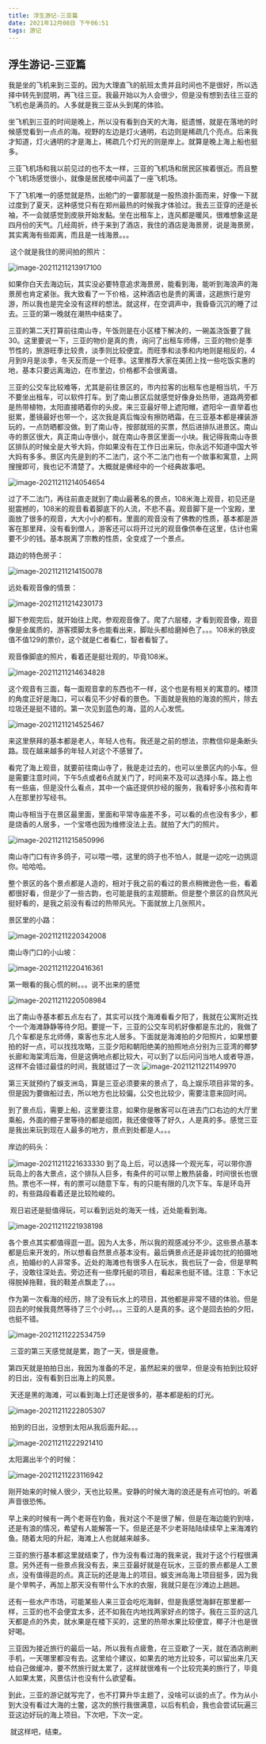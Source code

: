 ```yaml
---
title: 浮生游记-三亚篇
date: 2021年12月08日 下午06:51
tags: 游记
---
```


## 浮生游记-三亚篇

​	我是坐的飞机来到三亚的。因为大理直飞的航班太贵并且时间也不是很好，所以选择中转先到昆明，再飞往三亚。我最开始以为人会很少，但是没有想到去往三亚的飞机也是满员的。人多就是我三亚从头到尾的体验。

​	坐飞机到三亚的时间是晚上，所以没有看到白天的大海，挺遗憾，就是在落地的时候感觉看到一点点的海。视野的左边是灯火通明，右边则是稀疏几个亮点。后来我才知道，灯火通明的才是海上，稀疏几个灯光的则是岸上。就算是晚上海上船也挺多。

​	三亚飞机场和我以前见过的也不太一样，三亚的飞机场和居民区挨着很近。而且整个飞机场感觉很小，就像是居民楼中间盖了一座飞机场。

​	下了飞机唯一的感觉就是热，出舱门的一霎那就是一股热浪扑面而来，好像一下就过度到了夏天，这种感觉只有在郑州最热的时候我才体验过。我去三亚穿的还是长袖，不一会就感觉到皮肤开始发黏。坐在出租车上，连风都是暖风，很难想象这是四月份的天气。几经周折，终于来到了酒店，我住的酒店是海景房，说是海景房，其实离海有些距离，而且是一线海景。。。

​	这个就是我住的房间拍的照片：

![image-20211211213917100](https://1162210866.oss-cn-beijing.aliyuncs.com/uPic/image-20211211213917100.png)

​	如果你白天去海边玩，其实没必要特意追求海景房，能看到海，能听到海浪声的海景房也肯定紧张。我大致看了一下价格，这种酒店也是贵的离谱，这趟旅行是穷游，所以我也是完全没有这样的想法。就这样，在空调声中，我昏昏沉沉的睡了过去。三亚的第一晚就在潮热中结束了。

​	三亚的第二天打算前往南山寺，午饭则是在小区楼下解决的，一碗盖浇饭要了我30。这里要说一下，三亚的物价是真的贵，询问了出租车师傅，三亚的物价是季节性的，旅游旺季比较贵，淡季则比较便宜。而旺季和淡季和内地则是相反的，4月到9月是淡季，冬天反而是一个旺季。这里推荐大家在美团上找一些吃饭实惠的地，基本只要远离海边，在市里边，价格都不会很离谱。	

​	三亚的公交车比较难等，尤其是前往景区的，市内拉客的出租车也是相当坑，千万不要坐出租车，可以软件打车。到了南山景区后就感觉好像身处热带，道路两旁都是热带植物，太阳直接晒着你的头皮。来三亚最好带上遮阳帽，遮阳伞一直举着也挺累，墨镜最好也带一个，这次我是真后悔没有擦防晒霜，在三亚基本都是裸装游玩的，一点防晒都没做。到了南山寺，按部就班的买票，然后进排队进景区。南山寺的景区很大，真正南山寺很小，就在南山寺景区里面一小块。我记得我南山寺景区排队的时候全是大爷大妈，你如果没有在工作日出来玩，你永远不知道中国大爷大妈有多多。景区内先是到的不二法门，这个不二法门也有一个故事和寓意，上网搜搜即可，我也记不清楚了。大概就是佛经中的一个经典故事吧。

![image-20211211214054654](https://1162210866.oss-cn-beijing.aliyuncs.com/uPic/image-20211211214054654.png)

​	过了不二法门，再往前直走就到了南山最著名的景点，108米海上观音，初见还是挺震撼的，108米的观音看着脚底下的人流，不悲不喜。观音脚下是一个宝殿，里面放了很多的观音，大大小小的都有。里面的观音没有了佛教的性质，基本都是游客在那里拜，没有看到僧人，游客还可以将开过光的观音像供奉在这里，估计也需要不少的钱。基本脱离了宗教的性质，全变成了一个景点。

路边的特色房子：

![image-20211211214150078](https://1162210866.oss-cn-beijing.aliyuncs.com/uPic/image-20211211214150078.png)

远处看观音像的情景：

![image-20211211214230173](https://1162210866.oss-cn-beijing.aliyuncs.com/uPic/image-20211211214230173.png)

​	脚下参观完后，就开始往上爬，参观观音像了。爬了六层楼，才看到观音像，观音像是金属质的，游客摸脚太多也能看出来，脚趾头都给磨掉色了。。。108米的铁皮值不值129的票价，这个就是仁者看仁，智者看智了。

观音像脚底的照片，看着还是挺壮观的，毕竟108米。

![image-20211211214634828](https://1162210866.oss-cn-beijing.aliyuncs.com/uPic/image-20211211214634828.png)

​	这个观音有三面，每一面观音拿的东西也不一样，这个也是有相关的寓意的。楼顶的角度正好是海口，可以看见不少好看的景色。下面就是我拍的海浪的照片，除去垃圾还是挺不错的。第一次见到蓝色的海，蓝的人心发慌。

![image-20211211214525467](https://1162210866.oss-cn-beijing.aliyuncs.com/uPic/image-20211211214525467.png)

​	来这里祭拜的基本都是老人，年轻人也有。我还是之前的想法，宗教信仰是条断头路。现在越来越多的年轻人对这个不感冒了。

​	看完了海上观音，就要前往南山寺了，我是走过去的，也可以坐景区内的小车。但是需要注意时间，下午5点或者6点就关门了，时间来不及可以选择小车。路上也有一些庙，但是没什么看点，其中一个庙还提供抄经的服务，我看好多小孩和青年人在那里抄写经书。

​	南山寺相当于在景区最里面，里面和平常寺庙差不多，可以看的点也没有多少，都是烧香的人居多，一个宝塔也因为维修没法上去。就拍了大门的照片。

![image-20211211215850996](https://1162210866.oss-cn-beijing.aliyuncs.com/uPic/image-20211211215850996.png)

​	南山寺门口有许多鸽子，可以喂一喂，这里的鸽子也不怕人，就是一边吃一边挑逗你。哈哈哈。

​	整个景区的各个景点都是人造的，相对于我之前的看过的景点稍微逊色一些，看着都很好看，但是少了一些古韵，也可能是我的主观臆断。但是整个景区的自然风光挺好看的，是我之前没有看过的热带风光。下面就放上几张照片。

景区里的小路：

![image-20211211220342008](https://1162210866.oss-cn-beijing.aliyuncs.com/uPic/image-20211211220342008.png)

南山寺门口的小山坡：

![image-20211211220416361](https://1162210866.oss-cn-beijing.aliyuncs.com/uPic/image-20211211220416361.png)

第一眼看的我心慌的树。。。说不出来的感觉

![image-20211211220508984](https://1162210866.oss-cn-beijing.aliyuncs.com/uPic/image-20211211220508984.png)

​	出了南山寺基本都五点左右了，其实可以找个海滩看看夕阳了，我就在公寓附近找个一个海滩静静等待夕阳。要提一下，三亚的公交车司机好像都是东北的，我做了几个车都是东北师傅，乘客也东北人居多。下面就是海滩拍的夕阳照片，如果想要拍的好一点，可以找找攻略，三亚夕阳和朝阳绝美的拍照地点分别为三亚湾的椰梦长廊和海棠湾后海，但是这俩地点都比较大，可以到了以后问问当地人或者导游，这样不会错过最佳的时间，我就错过了一次	![image-20211211221149970](https://1162210866.oss-cn-beijing.aliyuncs.com/uPic/image-20211211221149970.png)

​	第三天就预约了蜈支洲岛，算是三亚必须要来的景点了，岛上娱乐项目非常的多。但是因为要做船过去，所以地方也比较偏，公交也比较少，需要注意来回时间。

​	到了景点后，需要上船，这里要注意，如果你是散客可以在进去门口右边的大厅里乘船，外面的棚子里等待的都是组团，我还傻傻等了好久，人是真的多。感觉三亚是我出来玩到现在人最多的地方，景点到处都是人。。。

岸边的码头：

![image-20211211221633330](https://1162210866.oss-cn-beijing.aliyuncs.com/uPic/image-20211211221633330.png)	到了岛上后，可以选择一个观光车，可以带你游玩岛上的各大景点，这个排队人巨多，有条件的可以带上散热装备，时间很长也很热。票也不一样，有的票可以随意下车，有的只能有限的几次下车。车是环岛开的，有些路段看着还是比较险峻的。

​	观日岩还是挺值得玩，可以看到远处的海天一线，近处能看到海。

![image-20211211221938198](https://1162210866.oss-cn-beijing.aliyuncs.com/uPic/image-20211211221938198.png)

​	各个景点其实都值得逛一逛。因为人太多，所以我的观感减分不少。这些景点基本都是后来开发的，所以想看自然景点基本没有。最后俩景点还是非诚勿扰的拍摄地点，拍婚纱的人非常多。近处的海滩也有很多人在玩水，我也玩了一会，但是旱鸭子，没敢往深处去。旁边还有一些摩托艇的项目，看起来也挺不错。注意：下水记得脱掉拖鞋，我的鞋差点飘走了。。。

​	作为第一次看海的经历，除了没有玩水上的项目，其他都是非常不错的体验。但是回去的时候我竟然等待了三个小时。。。三亚的人是真的多。这个是回去拍的夕阳，也挺不错。

![image-20211211222534759](https://1162210866.oss-cn-beijing.aliyuncs.com/uPic/image-20211211222534759.png)

​	三亚的第三天感觉就是累，跑了一天，很是疲惫。

​	第四天就是拍拍日出，我因为准备的不足，虽然起来的很早，但是没有拍到比较好的日出，没有看到日出海上的风景。

​	天还是黑的海滩，可以看到海上灯还是很多的，基本都是船的灯光。

![image-20211211222805307](https://1162210866.oss-cn-beijing.aliyuncs.com/uPic/image-20211211222805307.png)

​	拍到的日出，没想到太阳从我后面升起。。。

![image-20211211222921410](https://1162210866.oss-cn-beijing.aliyuncs.com/uPic/image-20211211222921410.png)

太阳漏出半个的时候：

![image-20211211223116942](https://1162210866.oss-cn-beijing.aliyuncs.com/uPic/image-20211211223116942.png)

​	刚开始来的时候人很少，天也比较黑。安静的时候大海的浪还是有点可怕的。听着声音很恐怖。

​	早上来的时候有一两个老哥在钓鱼，我对这个不是很了解，但是在海边能钓到啥，还是有浪的情况，希望有人能解答一下。但是还是不少老哥陆陆续续早上来海滩钓鱼。随着太阳的升起，海滩上人也就越来越多。

​	三亚的旅行基本都这里就结束了，作为没有看过海的我来说，我对于这个行程很满意。另外还有一些景点我没有去，来三亚最好就是在玩水，三亚的景点都是人工景点，没有值得逛的点。真正玩的还是海上的项目。蜈支洲岛海上项目挺多，因为我是个旱鸭子，再加上那天没有带什么下水的衣服，我就只是在沙滩边上趟趟。

​	还有一些水产市场，可能某些人来三亚会吃吃海鲜，但是我感觉海鲜在那里都一样，三亚的也不会便宜太多，还不如我在内地找两家好点的馆子。我在三亚的这几天都是点的外卖，就水果是在楼下买的，这里的热带水果比较便宜，椰子汁也是很好喝。

​	三亚因为接近旅行的最后一站，所以我有点疲惫，在三亚歇了一天，就在酒店刷刷手机，一天哪里都没有去。这里给个建议，如果去的地方比较多，可以留出来几天给自己做缓冲，要不然旅行就太累了，这样就很难有一个比较完美的旅行了，毕竟人如果太累，风景估计也没有什么欲望看。

​	到此，三亚的游记就写完了，也不打算升华主题了，没啥可以谈的点了。作为从小到大没有看过大海的土鳖，这次的旅行我很满意，以后有机会，我也会尝试玩遍三亚这边好玩的海上项目。下次吧，下次一定。

​	就这样吧，结束。	



